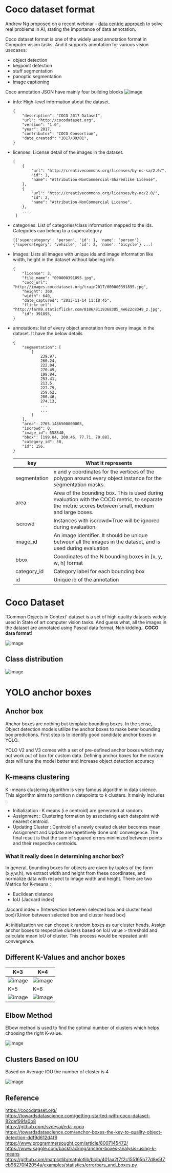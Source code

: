 # Coco dataset format

Andrew Ng proposed on a recent webinar - [data centric approach](https://www.youtube.com/watch?v=06-AZXmwHjo&ab_channel=DeepLearningAI) to solve real problems in AI, stating the importance of data annotation.

Coco dataset format is one of the widely used annotation format in Computer vision tasks. And it supports annotation for various vision usecases:

- object detection
- keypoint detection
- stuff segmentation
- panoptic segmentation
- image captioning

Coco annotation JSON have mainly four building blocks
![image](https://user-images.githubusercontent.com/17870236/126727905-88bf6a9a-c68a-42c1-9e2f-df9b784954ad.png)

- info: High-level information about the dataset.

      {
          "description": "COCO 2017 Dataset",
          "url": "http://cocodataset.org",
          "version": "1.0",
          "year": 2017,
          "contributor": "COCO Consortium",
          "date_created": "2017/09/01",
      }
      
- licenses: License detail of the images in the dataset.

      [
          {
              "url": "http://creativecommons.org/licenses/by-nc-sa/2.0/",
              "id": 1,
              "name": "Attribution-NonCommercial-ShareAlike License",
          },
          {
              "url": "http://creativecommons.org/licenses/by-nc/2.0/",
              "id": 2,
              "name": "Attribution-NonCommercial License",
          },
          ....
       ]
- categories: List of categories/class information mapped to the ids. Categories can belong to a supercategory

      [{'supercategory': 'person', 'id': 1, 'name': 'person'}, {'supercategory': 'vehicle', 'id': 2, 'name': 'bicycle'} ...]
      
- images: Lists all images with unique ids and image information like width, height in the dataset without labeling info. 

      {
          "license": 3,
          "file_name": "000000391895.jpg",
          "coco_url": "http://images.cocodataset.org/train2017/000000391895.jpg",
          "height": 360,
          "width": 640,
          "date_captured": "2013-11-14 11:18:45",
          "flickr_url": "http://farm9.staticflickr.com/8186/8119368305_4e622c8349_z.jpg",
          "id": 391895,
      }

- annotations: list of every  object annotation from every image in the dataset. It have the below details
      
      {
          "segmentation": [
              [
                  239.97,
                  260.24,
                  222.04,
                  270.49,
                  199.84,
                  253.41,
                  213.5,
                  227.79,
                  259.62,
                  200.46,
                  274.13,
                  ...
                  ...
              ]
          ],
          "area": 2765.1486500000005,
          "iscrowd": 0,
          "image_id": 558840,
          "bbox": [199.84, 200.46, 77.71, 70.88],
          "category_id": 58,
          "id": 156,
      }
      
     | key          | What it represents                                                                                                                                  |
     | ------------ | --------------------------------------------------------------------------------------------------------------------------------------------------- |
     | segmentation | x and y coordinates for the vertices of the polygon around every object instance for the segmentation masks.                                        |
     | area         | Area of the bounding box. This is used during evaluation with the COCO metric, to separate the metric scores between small, medium and large boxes. |
     | iscrowd      | Instances with iscrowd=True will be ignored during evaluation.                                                                                      |
     | image\_id    | An image identifier. It should be unique between all the images in the dataset, and is used during evaluation                                       |
     | bbox         | Coordinates of the N bounding boxes in \[x, y, w, h\] format                                                                                        |
     | category\_id | Category label for each bounding box                                                                                                                |
     | id           | Unique id of the annotation                                                                                                                         |


 # Coco Dataset 
 
 'Common Objects in Context' dataset is a set of high quality datasets widely used in State of art computer vision tasks. And guess what, all the images in the dataset are annotated using Pascal data format, Nah kidding.. **COCO data format**!
 
 ![image](https://user-images.githubusercontent.com/17870236/126731543-a51c58eb-51be-4026-9d1f-639d1ccc59a5.png)

## Class distribution
![image](https://user-images.githubusercontent.com/17870236/126731485-1ee00975-131c-4167-a7d3-719a0d7bff17.png)

# YOLO anchor boxes

## Anchor box
Anchor boxes are nothing but template bounding boxes. In the sense, Object detection models utilize the anchor boxes to make beter bounding box predictions.
First step is to identify good candidate anchor boxes in YOLO. </br>

YOLO V2 and V3 comes with a set of pre-defined anchor boxes which may not work out of box for custom data. Defining anchor boxes for the custom data will tune the model better and increase object detection accuracy 

## K-means clustering

K -means clustering algorithm is very famous algorithm in data science. This algorithm aims to partition n datapoints to k clusters. 
It mainly includes :
- Initialization : K means (i.e centroid) are generated at random.
- Assignment : Clustering formation by associating each datapoint with nearest centroid.
- Updating Cluster : Centroid of a newly created cluster becomes mean.
Assignment and Update are repetitively done until convergence. The final result is that the sum of squared errors minimized between points and their respective centroids.

### What it really does in determining anchor box?

In general, bounding boxes for objects are given by tuples of the form (x,y,w,h), we extract width and height from these coordinates, and normalize data with respect to image width and height.
There are two Metrics for K-means : 
- Euclidean distance
- IoU (Jaccard index)

Jaccard index = (Intersection between selected box and cluster head box)/(Union between selected box and cluster head box)

At initialization we can choose k random boxes as our cluster heads. Assign anchor boxes to respective clusters based on IoU value > threshold and calculate mean IoU of cluster.
This process would be repeated until convergence.


## Different K-Values and anchor boxes
| K=3 | K=4 |
| --- | --- |
|  ![image](https://user-images.githubusercontent.com/17870236/126734558-9daf823f-c1e4-4151-a1a5-28af0b11613f.png)     |  ![image](https://user-images.githubusercontent.com/17870236/126735193-e9670d6b-d05a-4cee-84bd-1f44602f5acd.png)   |
| K=5 | K=6 |
| ![image](https://user-images.githubusercontent.com/17870236/126734611-61520cf8-04a8-4ecd-9d10-b7d043006736.png)     |    ![image](https://user-images.githubusercontent.com/17870236/126734633-6a79cdf2-84e6-486e-92a1-f112478f0f86.png)  |

## Elbow Method
Elbow method is used to find the optimal number of clusters which helps choosing the right K-value. 

![image](https://user-images.githubusercontent.com/17870236/126769319-2f647f0a-4c4d-42e7-8c7a-5dfdfe832028.png)

## Clusters Based on IOU

Based on Average IOU the number of cluster is 4

![image](https://user-images.githubusercontent.com/42609155/126766050-6e5754a4-4691-43e5-adde-fac63064620a.png)


## Reference
https://cocodataset.org/ </br>
https://towardsdatascience.com/getting-started-with-coco-dataset-82def99fa0b8 </br>
https://github.com/svdesai/eda-coco </br>
https://towardsdatascience.com/anchor-boxes-the-key-to-quality-object-detection-ddf9d612d4f9 </br>
https://www.programmersought.com/article/8007145472/</br>
https://www.kaggle.com/backtracking/anchor-boxes-analysis-using-k-means</br>
https://github.com/matplotlib/matplotlib/blob/401aa2f7f2c155165b77d8e5f7cb98270f42054a/examples/statistics/errorbars_and_boxes.py</br>

